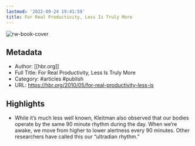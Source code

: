 ```yaml
---
lastmod: '2022-09-24 19:41:58'
title: For Real Productivity, Less Is Truly More
---
```


![rw-book-cover](https://readwise-assets.s3.amazonaws.com/static/images/article4.6bc1851654a0.png)

## Metadata
- Author: [[hbr.org]]
- Full Title: For Real Productivity, Less Is Truly More
- Category: #articles #publish 
- URL: https://hbr.org/2010/05/for-real-productivity-less-is

## Highlights
- While it’s much less well known, Kleitman also observed that our bodies operate by the same 90 minute rhythm during the day. When we’re awake, we move from higher to lower alertness every 90 minutes. Other researchers have called this our “ultradian rhythm.”